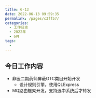 ```yaml
---
title: 6-13
date: 2022-06-13 09:59:35
permalink: /pages/c3ff57/
categories:
  - 工作日志
  - 2022年
  - 6月
tags:
  - 
---
```

## 今日工作内容

- 非医二期药师屏蔽OTC类目开始开发
  - 设计规则引擎，使用QLExpress
- MQ路由框架开发，支持选中系统后才转发










